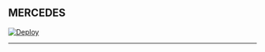 
 ## MERCEDES 
[![Deploy](https://www.herokucdn.com/deploy/button.svg)](https://dashboard.heroku.com/new-app?template=https://github.com/betingrich3/Mercede)

----------
